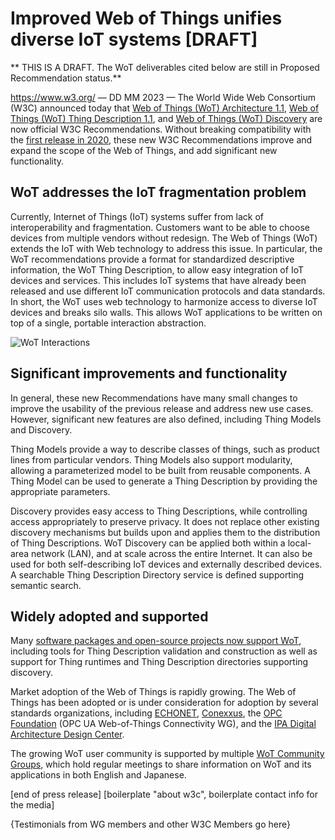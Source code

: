 # Improved Web of Things unifies diverse IoT systems [DRAFT]
** THIS IS A DRAFT. The WoT deliverables cited below are still in Proposed Recommendation status.**

https://www.w3.org/ — DD MM 2023 — The World Wide Web Consortium (W3C) announced today that 
[Web of Things (WoT) Architecture 1.1](https://www.w3.org/TR/wot-architecture11/),
[Web of Things (WoT) Thing Description 1.1](https://www.w3.org/TR/wot-thing-description11/), 
and 
[Web of Things (WoT) Discovery](https://www.w3.org/TR/wot-discovery/)
are now official W3C Recommendations.
Without breaking compatibility with the [first release in 2020](https://www.w3.org/press-releases/2020/wot-rec/),
these new W3C Recommendations improve and expand the scope of the Web of Things,
and add significant new functionality.

<!-- Why is it important? -->
## WoT addresses the IoT fragmentation problem
Currently, Internet of Things (IoT) systems suffer from lack of interoperability and fragmentation.
Customers want to be able to choose devices from multiple vendors without redesign.
The Web of Things (WoT) extends the IoT with Web technology to address this issue.
In particular, the WoT recommendations provide a format for standardized descriptive information, 
the WoT Thing Description, to allow easy integration of IoT devices and services.
This includes IoT systems that have already been released and use different IoT 
communication protocols and data standards.
In short, the WoT uses web technology to harmonize access to diverse
IoT devices and breaks silo walls.
This allows WoT applications to be written on top of a single, portable interaction abstraction.

 <img src="https://www.w3.org/WoT/images/wot-mappings.png" class="img-responsive" alt="WoT Interactions" />

<!-- What is new? -->
## Significant improvements and functionality
In general, these new Recommendations have many small changes to improve the usability of
the previous release and address new use cases. However, significant new features are also defined,
including Thing Models and Discovery.

Thing Models provide a way to describe classes of things, such as product lines from particular vendors.
Thing Models also support modularity, allowing a parameterized model to be built from reusable components.
A Thing Model can be used to generate a Thing Description by providing the appropriate parameters.

Discovery provides easy access to Thing Descriptions, while controlling access appropriately to preserve privacy.
It does not replace other existing discovery mechanisms but builds upon and applies them to the 
distribution of Thing Descriptions.
WoT Discovery can be applied both within a local-area network (LAN), and at scale across the entire Internet.
It can also be used for both self-describing IoT devices and externally described devices.
A searchable Thing Description Directory service is defined supporting semantic search.

<!-- What is the impact? -->
## Widely adopted and supported
Many [software packages and open-source projects now support WoT](https://www.w3.org/WoT/developers/), including
tools for Thing Description validation and construction as well as support for Thing runtimes and 
Thing Description directories supporting discovery.

Market adoption of the Web of Things is rapidly growing.
The Web of Things has been adopted or is under consideration for adoption by
several standards organizations, including 
[ECHONET](https://echonet.jp/english/), 
[Conexxus](https://www.conexxus.org/),
the [OPC Foundation](https://opcfoundation.org/) (OPC UA Web-of-Things Connectivity WG), 
and the [IPA Digital Architecture Design Center](https://www.ipa.go.jp/en/about/org/dadc/index.html).

The growing WoT user community is supported by multiple [WoT Community Groups](https://www.w3.org/WoT/cg/), 
which hold regular meetings to share information on WoT and its applications in both English and Japanese.

[end of press release]
[boilerplate "about w3c", boilerplate contact info for the media]

{Testimonials from WG members and other W3C Members go here}
